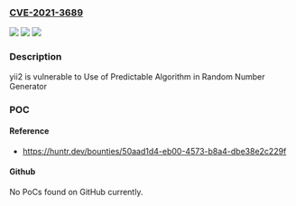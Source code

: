 ### [CVE-2021-3689](https://cve.mitre.org/cgi-bin/cvename.cgi?name=CVE-2021-3689)
![](https://img.shields.io/static/v1?label=Product&message=yiisoft%2Fyii2&color=blue)
![](https://img.shields.io/static/v1?label=Version&message=%3C%3D%202.0.42.1%20&color=brighgreen)
![](https://img.shields.io/static/v1?label=Vulnerability&message=CWE-1241%20Use%20of%20Predictable%20Algorithm%20in%20Random%20Number%20Generator&color=brighgreen)

### Description

yii2 is vulnerable to Use of Predictable Algorithm in Random Number Generator

### POC

#### Reference
- https://huntr.dev/bounties/50aad1d4-eb00-4573-b8a4-dbe38e2c229f

#### Github
No PoCs found on GitHub currently.

